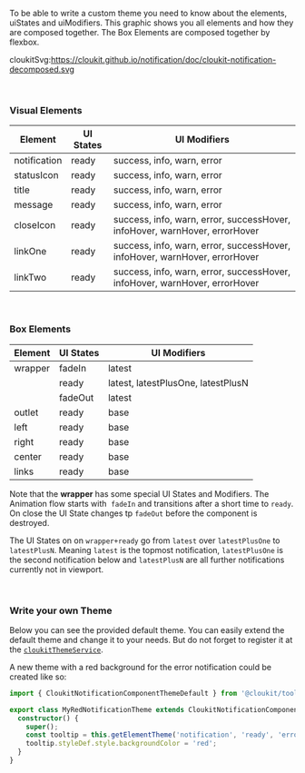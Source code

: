 To be able to write a custom theme you need to know about the elements, uiStates and uiModifiers.
This graphic shows you all elements and how they are composed together. The Box Elements are composed together by flexbox.

cloukitSvg:https://cloukit.github.io/notification/doc/cloukit-notification-decomposed.svg

&nbsp;

### Visual Elements

| Element | UI States | UI Modifiers |
|---------|----------|-------------|
| notification | ready | success, info, warn, error  |
| statusIcon | ready | success, info, warn, error |
| title | ready | success, info, warn, error |
| message | ready | success, info, warn, error |
| closeIcon | ready | success, info, warn, error, successHover, infoHover, warnHover, errorHover |
| linkOne | ready | success, info, warn, error, successHover, infoHover, warnHover, errorHover |
| linkTwo | ready | success, info, warn, error, successHover, infoHover, warnHover, errorHover |

&nbsp;

### Box Elements

| Element | UI States | UI Modifiers |
|---------|----------|-------------|
| wrapper | fadeIn | latest |
|         | ready | latest, latestPlusOne, latestPlusN  |
|         | fadeOut | latest |
| outlet | ready | base |
| left | ready | base |
| right | ready | base |
| center | ready | base |
| links | ready | base |

Note that the **wrapper** has some special UI States and Modifiers. The Animation flow starts with  `fadeIn` and transitions after a short time to `ready`. On close the UI State changes tp `fadeOut` before the component is destroyed.

The UI States on on `wrapper+ready` go from `latest` over `latestPlusOne` to `latestPlusN`. Meaning `latest` is the topmost notification, `latestPlusOne` is the second notification below and `latestPlusN` are all further notifications currently not in viewport.

&nbsp;

### Write your own Theme

Below you can see the provided default theme. You can easily extend the default theme and change it to your needs. But do not forget to register it at the [`cloukitThemeService`](https://cloukit.github.io/#/guide/themeing).

A new theme with a red background for the error notification could be created like so:

```typescript
import { CloukitNotificationComponentThemeDefault } from '@cloukit/tooltip';

export class MyRedNotificationTheme extends CloukitNotificationComponentThemeDefault {
  constructor() {
    super();
    const tooltip = this.getElementTheme('notification', 'ready', 'error');
    tooltip.styleDef.style.backgroundColor = 'red';
  }
}
```

